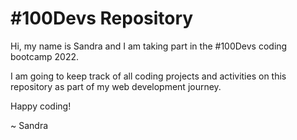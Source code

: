 # #100Devs Repository

Hi, my name is Sandra and I am taking part in the #100Devs coding bootcamp 2022.

I am going to keep track of all coding projects and activities on this repository as part of my web development journey.

Happy coding!

~ Sandra
